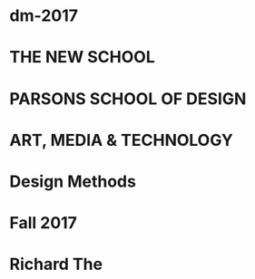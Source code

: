 # dm-2017

# THE NEW SCHOOL
# PARSONS SCHOOL OF DESIGN
# ART, MEDIA & TECHNOLOGY


# Design Methods
# Fall 2017
# Richard The
